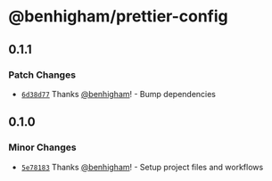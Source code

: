 # @benhigham/prettier-config

## 0.1.1

### Patch Changes

- [`6d38d77`](https://github.com/benhigham/prettier-config/commit/6d38d77763b2e459487341d0de45fb44a45525f7) Thanks [@benhigham](https://github.com/benhigham)! - Bump dependencies

## 0.1.0

### Minor Changes

- [`5e78183`](https://github.com/benhigham/prettier-config/commit/5e78183e6e573c7a7e7b54c1b8db189e6231d375) Thanks [@benhigham](https://github.com/benhigham)! - Setup project files and workflows

